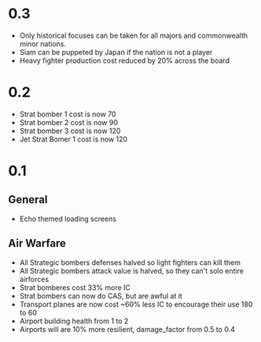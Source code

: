 # 0.3 

- Only historical focuses can be taken for all majors and commonwealth minor nations. 
- Siam can be puppeted by Japan if the nation is not a player
- Heavy fighter production cost reduced by 20% across the board

# 0.2

- Strat bomber 1 cost is now 70
- Strat bomber 2 cost is now 90
- Strat bomber 3 cost is now 120
- Jet Strat Bomer 1 cost is now 120


# 0.1

## General

- Echo themed loading screens

## Air Warfare
- All Strategic bombers defenses halved so light fighters can kill them
- All Strategic bombers attack value is halved, so they can't solo entire airforces
- Strat bomberes cost 33% more IC
- Strat bombers can now do CAS, but are awful at it
- Transport planes are now cost ~60% less IC to encourage their use 180 to 60  
- Airport building health from 1 to 2
- Airports will are 10% more resilient,  damage_factor from 0.5 to 0.4
